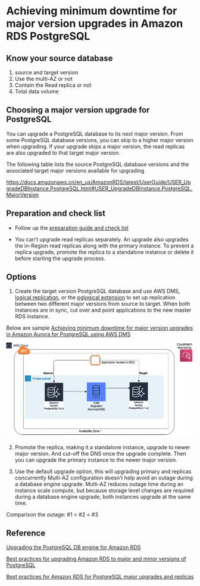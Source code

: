 # Achieving minimum downtime for major version upgrades in Amazon RDS PostgreSQL

## Know your source database
1. source and target version
2. Use the multi-AZ or not
3. Contain the Read replica or not
4. Total data volume

## Choosing a major version upgrade for PostgreSQL
You can upgrade a PostgreSQL database to its next major version. From some PostgreSQL database versions, you can skip to a higher major version when upgrading. If your upgrade skips a major version, the read replicas are also upgraded to that target major version. 

The following table lists the source PostgreSQL database versions and the associated target major versions available for upgrading

https://docs.amazonaws.cn/en_us/AmazonRDS/latest/UserGuide/USER_UpgradeDBInstance.PostgreSQL.html#USER_UpgradeDBInstance.PostgreSQL.MajorVersion

## Preparation and check list
- Follow up the [preparation guide and check list](https://docs.amazonaws.cn/en_us/AmazonRDS/latest/UserGuide/USER_UpgradeDBInstance.PostgreSQL.html#USER_UpgradeDBInstance.PostgreSQL.MajorVersion.Process)

- You can't upgrade read replicas separately. An upgrade also upgrades the in-Region read replicas along with the primary instance. To prevent a replica upgrade, promote the replica to a standalone instance or delete it before starting the upgrade process. 

## Options
1. Create the target version PostgreSQL database and use AWS DMS, [logical replication](https://www.postgresql.org/docs/current/logical-replication.html), or the [pglogical extension](https://github.com/2ndQuadrant/pglogical) to set up replication between two different major versions from source to target. When both instances are in sync, cut over and point applications to the new master RDS instance. 

Below are sample [Achieving minimum downtime for major version upgrades in Amazon Aurora for PostgreSQL using AWS DMS](https://aws.amazon.com/cn/blogs/database/achieving-minimum-downtime-for-major-version-upgrades-in-amazon-aurora-for-postgresql-using-aws-dms/)

![Achieving-minimum-downtime-for-major-version-upgrades-1.png](image/Achieving-minimum-downtime-for-major-version-upgrades-1.png)

2. Promote the replica, making it a standalone instance, upgrade to newer major version. And cut-off the DNS once the upgrade complete. Then you can upgrade the primary instance to the newer major version. 

3. Use the default upgrade option, this will upgrading primary and replicas concurrently
Multi-AZ configuration doesn’t help avoid an outage during a database engine upgrade. Multi-AZ reduces outage time during an instance scale compute, but because storage level changes are required during a database engine upgrade, both instances upgrade at the same time.

Comparison the outage: #1 < #2 < #3

## Reference
[Upgrading the PostgreSQL DB engine for Amazon RDS](https://docs.amazonaws.cn/en_us/AmazonRDS/latest/UserGuide/USER_UpgradeDBInstance.PostgreSQL.html#USER_UpgradeDBInstance.PostgreSQL.MajorVersion)

[Best practices for upgrading Amazon RDS to major and minor versions of PostgreSQL](https://aws.amazon.com/cn/blogs/database/best-practices-for-upgrading-amazon-rds-to-major-and-minor-versions-of-postgresql/)

[Best practices for Amazon RDS for PostgreSQL major upgrades and replicas](https://aws.amazon.com/cn/blogs/database/best-practices-for-amazon-rds-for-postgresql-major-upgrades-and-replicas/)